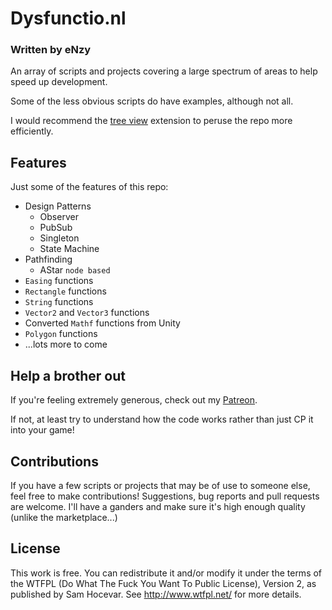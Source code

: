 # Dysfunctio.nl

### Written by eNzy

An array of scripts and projects covering a large spectrum of areas to help speed up development.

Some of the less obvious scripts do have examples, although not all.

I would recommend the [tree view](https://github.com/buunguyen/octotree) extension to peruse the repo more efficiently.

## Features

Just some of the features of this repo:

* Design Patterns
	* Observer
	* PubSub
	* Singleton
	* State Machine
* Pathfinding
	* AStar `node based`
* `Easing` functions
* `Rectangle` functions
* `String` functions
* `Vector2` and `Vector3` functions
* Converted `Mathf` functions from Unity
* `Polygon` functions
* ...lots more to come

## Help a brother out

If you're feeling extremely generous, check out my [Patreon](https://www.patreon.com/dysfunctionl).

If not, at least try to understand how the code works rather than just CP it into your game!

## Contributions

If you have a few scripts or projects that may be of use to someone else, feel free to make contributions! Suggestions, bug reports and pull requests are welcome. I'll have a ganders and make sure it's high enough quality (unlike the marketplace...)

## License

This work is free. You can redistribute it and/or modify it under the terms of the WTFPL (Do What The Fuck You Want To Public License), Version 2, as published by Sam Hocevar. See http://www.wtfpl.net/ for more details.